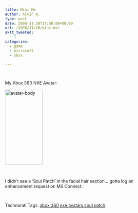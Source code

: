 ```yaml
---
title: Mini Me
author: Alvin A.
type: post
date: 2008-11-20T19:50:09+00:00
url: /2008/11/20/mini-me/
aktt_tweeted:
  - 1
categories:
  - game
  - microsoft
  - xbox

---
```

&#160;

My Xbox 360 NXE Avatar:

[<img loading="lazy" decoding="async" style="border-bottom: 0px; border-left: 0px; display: inline; border-top: 0px; border-right: 0px" title="avatar-body" border="0" alt="avatar-body" src="/wp-content/uploads/avatarbody-thumb.png" width="124" height="244" />][1] 

&#160;

I didn’t see a ‘Soul Patch’ in the facial hair section… gotta log an enhancement request on MS Connect.

&#160;

<div style="padding-bottom: 0px; margin: 0px; padding-left: 0px; padding-right: 0px; display: inline; float: none; padding-top: 0px" id="scid:0767317B-992E-4b12-91E0-4F059A8CECA8:8912b4de-2b44-4afb-84d3-c6d53a3f62f4" class="wlWriterEditableSmartContent">
  Technorati Tags: <a href="http://technorati.com/tags/xbox+360" rel="tag">xbox 360</a>,<a href="http://technorati.com/tags/nxe" rel="tag">nxe</a>,<a href="http://technorati.com/tags/avatars" rel="tag">avatars</a>,<a href="http://technorati.com/tags/soul+patch" rel="tag">soul patch</a>
</div>

 [1]: /wp-content/uploads/avatarbody.png